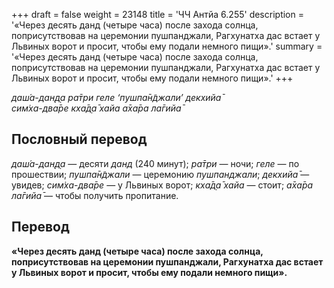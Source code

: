 +++
draft = false
weight = 23148
title = 'ЧЧ Антйа 6.255'
description = '«Через десять данд (четыре часа) после захода солнца, поприсутствовав на церемонии пушпанджали, Рагхунатха дас встает у Львиных ворот и просит, чтобы ему подали немного пищи».'
summary = '«Через десять данд (четыре часа) после захода солнца, поприсутствовав на церемонии пушпанджали, Рагхунатха дас встает у Львиных ворот и просит, чтобы ему подали немного пищи».'
+++

_даш́а-дан̣д̣а ра̄три геле ‘пушпа̄н̃джали’ декхийа̄  
сим̇ха-два̄ре кха̄д̣а̄ хайа а̄ха̄ра ла̄гийа̄_

## Пословный перевод

_даш́а_\-_дан̣д̣а_ — десяти _данд_ (240 минут); _ра̄три_ — ночи; _геле_ — по прошествии; _пушпа̄н̃джали_ — церемонию _пушпанджали_; _декхийа̄_ — увидев; _сим̇ха_\-_два̄ре_ — у Львиных ворот; _кха̄д̣а̄_ _хайа_ — стоит; _а̄ха̄ра_ _ла̄гийа̄_ — чтобы получить пропитание.

## Перевод

**«Через десять данд (четыре часа) после захода солнца, поприсутствовав на церемонии пушпанджали, Рагхунатха дас встает у Львиных ворот и просит, чтобы ему подали немного пищи».**
